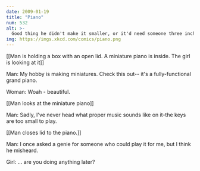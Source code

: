 ```yaml
---
date: 2009-01-19
title: "Piano"
num: 532
alt: >-
  Good thing he didn't make it smaller, or it'd need someone three inches tall to play it.
img: https://imgs.xkcd.com/comics/piano.png
---
```

[[Man is holding a box with an open lid. A miniature piano is inside. The girl is looking at it]]

Man: My hobby is making miniatures. Check this out-- it's a fully-functional grand piano.

Woman: Woah - beautiful.

[[Man looks at the miniature piano]]

Man: Sadly, I've never head what proper music sounds like on it-the keys are too small to play.

[[Man closes lid to the piano.]]

Man: I once asked a genie for someone who could play it for me, but I think he misheard.

Girl: ... are you doing anything later?

